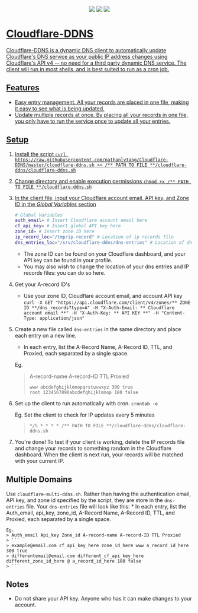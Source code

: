 <p align="center">
    <a href="https://github.com/nathanlytang/cloudflare-ddns" alt="Repo Size">
        <img src="https://img.shields.io/github/repo-size/nathanlytang/cloudflare-ddns" /></a>
    <a href="https://github.com/nathanlytang/cloudflare-ddns" alt="License">
        <img src="https://img.shields.io/github/license/nathanlytang/cloudflare-ddns" /></a>
    <a href="https://github.com/nathanlytang/cloudflare-ddns" alt="Language">
        <img src="https://img.shields.io/github/languages/top/nathanlytang/cloudflare-ddns">    
</p>


# Cloudflare-DDNS

Cloudflare-DDNS is a dynamic DNS client to automatically update Cloudflare's DNS service as your public IP address changes using Cloudflare's API v4 -- no need for a third party dynamic DNS service.  The client will run in most shells, and is best suited to run as a cron job.

## Features

* Easy entry management.  All your records are placed in one file, making it easy to see what is being updated.
* Update multiple records at once.  By placing all your records in one file, you only have to run the service once to update all your entries.

## Setup

1. Install the script
    `
    curl https://raw.githubusercontent.com/nathanlytang/Cloudflare-DDNS/master/cloudflare-ddns.sh >> /** PATH TO FILE **/cloudflare-ddns/cloudflare-ddns.sh
    `


2. Change directory and enable execution permissions
    `
    chmod +x /** PATH TO FILE **/cloudflare-ddns.sh
    `


3.  In the client file, input your Cloudflare account email, API key, and Zone ID in the *Global Variables* section

    ```bash
    # Global Variables
    auth_email= # Insert Cloudflare account email here
    cf_api_key= # Insert global API key here
    zone_id= # Insert zone ID here
    ip_record_loc="/tmp/ip-record" # Location of ip records file
    dns_entries_loc="/srv/cloudflare-ddns/dns-entries" # Location of dns entries file
    ```

    * The zone ID can be found on your Cloudflare dashboard, and your API key can be found in your profile.
    * You may also wish to change the location of your dns entries and IP records files: you can do so here.


4.  Get your A-record ID's
    * Use your zone ID, Cloudflare account email, and account API key
    `
    curl -X GET "https://api.cloudflare.com/client/v4/zones/** ZONE ID **/dns_records?type=A" -H "X-Auth-Email: ** Cloudflare account email **" -H "X-Auth-Key: ** API KEY **" -H "Content-Type: application/json"
    `


5.  Create a new file called `dns-entries` in the same directory and place each entry on a new line.  
    * In each entry, list the A-Record Name, A-Record ID, TTL, and Proxied, each separated by a single space.

    Eg.
    > A-record-name A-record-ID TTL Proxied
    > ```
    > www abcdefghijklmnopqrstuvwxyz 300 true
    > root 1234567890abcdefghijklmnop 180 false
	> ```

6.  Set up the client to run automatically with cron.
    `
    crontab -e
    `

    Eg. Set the client to check for IP updates every 5 minutes
    > `*/5 * * * * /** PATH TO FILE **/cloudflare-ddns/cloudflare-ddns.sh`

7.  You're done!  To test if your client is working, delete the IP records file and change your records to something random in the Cloudflare dashboard.  When the client is next run, your records will be matched with your current IP.

## Multiple Domains

Use `cloudflare-multi-ddns.sh`.  Rather than having the authentication email, API key, and zone id specified by the script, they are store in the `dns-entries` file.
Your `dns-entries` file will look like this:
    * In each entry, list the Auth_email, api_key, zone_id, A-Record Name, A-Record ID, TTL, and Proxied, each separated by a single space.

    Eg.
    > Auth_email Api_key Zone_id A-record-name A-record-ID TTL Proxied
    > ```
    > example@email.com cf_api_key_here zone_id_here www a_record_id_here 300 true
    > differentemail@email.com different_cf_api_key_here different_zone_id_here @ a_record_id_here 180 false
	> ```

## Notes
* Do not share your API key.  Anyone who has it can make changes to your account.
